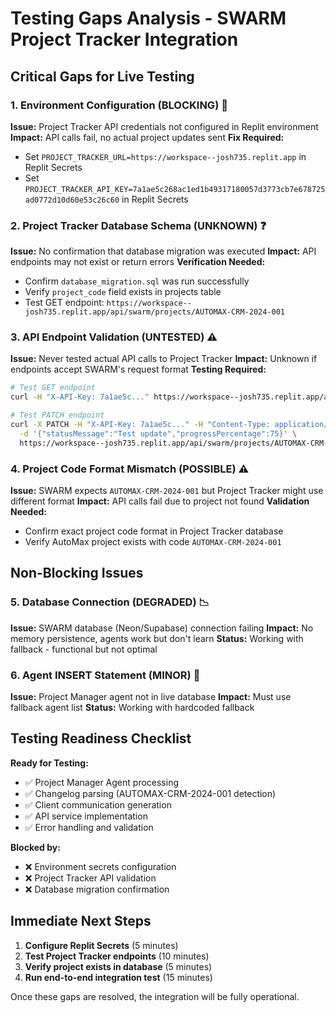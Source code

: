 # Testing Gaps Analysis - SWARM Project Tracker Integration

## Critical Gaps for Live Testing

### 1. Environment Configuration (BLOCKING) 🚫
**Issue:** Project Tracker API credentials not configured in Replit environment
**Impact:** API calls fail, no actual project updates sent
**Fix Required:**
- Set `PROJECT_TRACKER_URL=https://workspace--josh735.replit.app` in Replit Secrets
- Set `PROJECT_TRACKER_API_KEY=7a1ae5c268ac1ed1b49317180057d3773cb7e678725ad0772d10d60e53c26c60` in Replit Secrets

### 2. Project Tracker Database Schema (UNKNOWN) ❓
**Issue:** No confirmation that database migration was executed
**Impact:** API endpoints may not exist or return errors
**Verification Needed:**
- Confirm `database_migration.sql` was run successfully
- Verify `project_code` field exists in projects table
- Test GET endpoint: `https://workspace--josh735.replit.app/api/swarm/projects/AUTOMAX-CRM-2024-001`

### 3. API Endpoint Validation (UNTESTED) ⚠️
**Issue:** Never tested actual API calls to Project Tracker
**Impact:** Unknown if endpoints accept SWARM's request format
**Testing Required:**
```bash
# Test GET endpoint
curl -H "X-API-Key: 7a1ae5c..." https://workspace--josh735.replit.app/api/swarm/projects/AUTOMAX-CRM-2024-001

# Test PATCH endpoint
curl -X PATCH -H "X-API-Key: 7a1ae5c..." -H "Content-Type: application/json" \
  -d '{"statusMessage":"Test update","progressPercentage":75}' \
  https://workspace--josh735.replit.app/api/swarm/projects/AUTOMAX-CRM-2024-001
```

### 4. Project Code Format Mismatch (POSSIBLE) ⚠️
**Issue:** SWARM expects `AUTOMAX-CRM-2024-001` but Project Tracker might use different format
**Impact:** API calls fail due to project not found
**Validation Needed:**
- Confirm exact project code format in Project Tracker database
- Verify AutoMax project exists with code `AUTOMAX-CRM-2024-001`

## Non-Blocking Issues

### 5. Database Connection (DEGRADED) 📉
**Issue:** SWARM database (Neon/Supabase) connection failing
**Impact:** No memory persistence, agents work but don't learn
**Status:** Working with fallback - functional but not optimal

### 6. Agent INSERT Statement (MINOR) 📝
**Issue:** Project Manager agent not in live database
**Impact:** Must use fallback agent list
**Status:** Working with hardcoded fallback

## Testing Readiness Checklist

**Ready for Testing:**
- ✅ Project Manager Agent processing
- ✅ Changelog parsing (AUTOMAX-CRM-2024-001 detection)
- ✅ Client communication generation
- ✅ API service implementation
- ✅ Error handling and validation

**Blocked by:**
- ❌ Environment secrets configuration
- ❌ Project Tracker API validation
- ❌ Database migration confirmation

## Immediate Next Steps

1. **Configure Replit Secrets** (5 minutes)
2. **Test Project Tracker endpoints** (10 minutes)
3. **Verify project exists in database** (5 minutes)
4. **Run end-to-end integration test** (15 minutes)

Once these gaps are resolved, the integration will be fully operational.